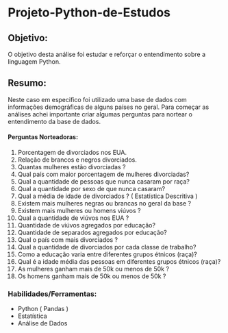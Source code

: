 # Projeto-Python-de-Estudos

## Objetivo:
O objetivo desta análise foi estudar e reforçar o entendimento sobre a linguagem Python. 

## Resumo:
Neste caso em especifico foi utilizado uma base de dados com  informações demográficas de alguns países no geral. 
Para começar as análises achei importante criar algumas perguntas para nortear o entendimento da base de dados.

#### Perguntas Norteadoras:
1. Porcentagem de divorciados nos EUA.
2. Relação de brancos e negros divorciados. 
3. Quantas mulheres estão divorciadas ? 
4. Qual país com maior porcentagem de mulheres divorciadas? 
5. Qual a quantidade de pessoas que nunca casaram por raça? 
6. Qual a quantidade por sexo de que nunca casaram?
7. Qual a média de idade de divorciados ? ( Estatística Descritiva ) 
8. Existem mais mulheres negras ou brancas no geral da base ?
9. Existem mais mulheres ou homens viúvos ? 
10. Qual a quantidade de viúvos nos EUA ? 
11. Quantidade de viúvos agregados por educação? 
12. Quantidade de separados agregados por educação? 
13. Qual o país com mais divorciados ? 
14. Qual a quantidade de divorciados por cada classe de trabalho? 
15. Como a educação varia entre diferentes grupos étnicos (raça)? 
16. Qual é a idade média das pessoas em diferentes grupos étnicos (raça)? 
17. As mulheres ganham mais de 50k ou menos de 50k ?
18. Os homens ganham mais de 50k ou menos de 50k ?

### Habilidades/Ferramentas:
- Python ( Pandas )
- Estatística
- Análise de Dados


